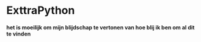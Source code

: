# ExttraPython
#### het is moeilijk om mijn blijdschap te vertonen van hoe blij ik ben om al dit te vinden
